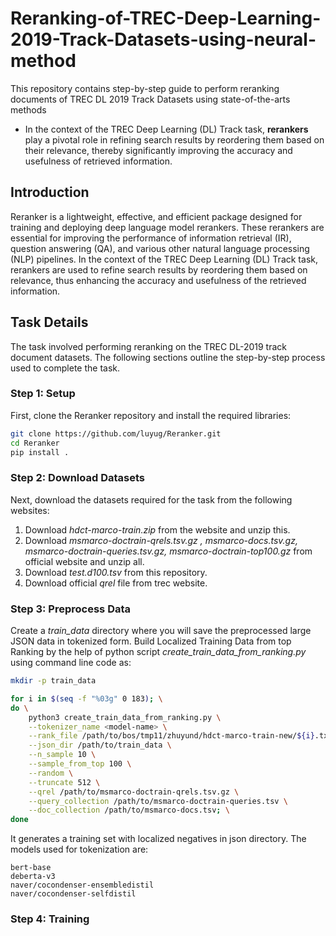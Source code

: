 # Reranking-of-TREC-Deep-Learning-2019-Track-Datasets-using-neural-method
This repository contains step-by-step guide to perform reranking documents of TREC DL 2019 Track Datasets using state-of-the-arts methods

* In the context of the TREC Deep Learning (DL) Track task, **rerankers** play a pivotal role in refining search results by reordering them based on their relevance, thereby significantly improving the accuracy and usefulness of retrieved information.

## Introduction

Reranker is a lightweight, effective, and efficient package designed for training and deploying deep language model rerankers. These rerankers are essential for improving the performance of information retrieval (IR), question answering (QA), and various other natural language processing (NLP) pipelines. In the context of the TREC Deep Learning (DL) Track task, rerankers are used to refine search results by reordering them based on relevance, thus enhancing the accuracy and usefulness of the retrieved information.

## Task Details

The task involved performing reranking on the TREC DL-2019 track document datasets. The following sections outline the step-by-step process used to complete the task.

### Step 1: Setup

First, clone the Reranker repository and install the required libraries:

```sh
git clone https://github.com/luyug/Reranker.git
cd Reranker
pip install .
```

### Step 2: Download Datasets

Next, download the datasets required for the task from the following websites:

1. Download _hdct-marco-train.zip_ from the website and unzip this.
2. Download _msmarco-doctrain-qrels.tsv.gz , msmarco-docs.tsv.gz, msmarco-doctrain-queries.tsv.gz, msmarco-doctrain-top100.gz_ from official website and unzip all.
3. Download _test.d100.tsv_ from this repository.
4. Download official _qrel_ file from trec website.

### Step 3: Preprocess Data

Create a _train_data_ directory where you will save the preprocessed large JSON data in tokenized form. Build Localized Training Data from top Ranking by the help of python script _create_train_data_from_ranking.py_ using command line code as:
```sh
mkdir -p train_data

for i in $(seq -f "%03g" 0 183); \
do \
    python3 create_train_data_from_ranking.py \
    --tokenizer_name <model-name> \
    --rank_file /path/to/bos/tmp11/zhuyund/hdct-marco-train-new/${i}.txt \
    --json_dir /path/to/train_data \
    --n_sample 10 \
    --sample_from_top 100 \
    --random \
    --truncate 512 \
    --qrel /path/to/msmarco-doctrain-qrels.tsv.gz \
    --query_collection /path/to/msmarco-doctrain-queries.tsv \
    --doc_collection /path/to/msmarco-docs.tsv; \
done
```
It generates a training set with localized negatives in json directory. The models used for tokenization are:

    bert-base
    deberta-v3
    naver/cocondenser-ensembledistil
    naver/cocondenser-selfdistil

### Step 4: Training

